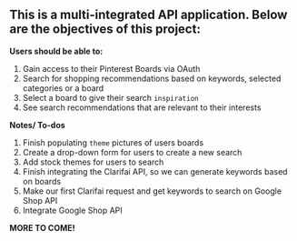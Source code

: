 ## This is a multi-integrated API application. Below are the objectives of this project:

**Users should be able to:**

1. Gain access to their Pinterest Boards via OAuth
2. Search for shopping recommendations based on keywords, selected categories or a board
3. Select a board to give their search `inspiration`
4. See search recommendations that are relevant to their interests

**Notes/ To-dos**

1. Finish populating `theme` pictures of users boards
2. Create a drop-down form for users to create a new search
3. Add stock themes for users to search
4. Finish integrating the Clarifai API, so we can generate keywords based on boards
5. Make our first Clarifai request and get keywords to search on Google Shop API
6. Integrate Google Shop API

**MORE TO COME!**
